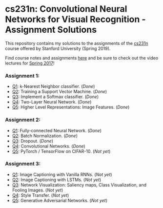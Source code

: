 # cs231n: Convolutional Neural Networks for Visual Recognition - Assignment Solutions


This repository contains my solutions to the assignments of the [cs231n](http://cs231n.stanford.edu/) course offered by Stanford University (Spring 2019).

Find course notes and assignments [here](http://cs231n.github.io) and be sure to check out the video lectures for [Spring 2017](https://www.youtube.com/playlist?list=PL3FW7Lu3i5JvHM8ljYj-zLfQRF3EO8sYv)!

### Assignment 1:
- [Q1](https://github.com/minhcanh99/cs231n/blob/master/assignment1/knn.ipynb): k-Nearest Neighbor classifier. (_Done_)
- [Q2](https://github.com/minhcanh99/cs231n/blob/master/assignment1/svm.ipynb): Training a Support Vector Machine. (_Done_)
- [Q3](https://github.com/minhcanh99/cs231n/blob/master/assignment1/softmax.ipynb): Implement a Softmax classifier. (_Done_)
- [Q4](https://github.com/minhcanh99/cs231n/blob/master/assignment1/two_layer_net.ipynb): Two-Layer Neural Network. (_Done_)
- [Q5](https://github.com/minhcanh99/cs231n/blob/master/assignment1/features.ipynb): Higher Level Representations: Image Features. (_Done_)

### Assignment 2:
- [Q1](https://github.com/minhcanh99/cs231n/blob/master/assignment2/FullyConnectedNets.ipynb): Fully-connected Neural Network. (_Done_)
- [Q2](https://github.com/minhcanh99/cs231n/blob/master/assignment2/BatchNormalization.ipynb): Batch Normalization. (_Done_)
- [Q3](https://github.com/minhcanh99/cs231n/blob/master/assignment2/Dropout.ipynb): Dropout. (_Done_)
- [Q4](https://github.com/minhcanh99/cs231n/blob/master/assignment2/ConvolutionalNetworks.ipynb): Convolutional Networks. (_Done_)
- [Q5](https://github.com/minhcanh99/cs231n/blob/master/assignment2/TensorFlow.ipynb): PyTorch / TensorFlow on CIFAR-10. (_Not yet_)

### Assignment 3:
- [Q1](https://github.com/minhcanh99/cs231n/blob/master/assignment3/RNN_Captioning.ipynb): Image Captioning with Vanilla RNNs. (_Not yet_)
- [Q2](https://github.com/minhcanh99/cs231n/blob/master/assignment3/LSTM_Captioning.ipynb): Image Captioning with LSTMs. (_Not yet_)
- [Q3](https://github.com/minhcanh99/cs231n/blob/master/assignment3/NetworkVisualization-TensorFlow.ipynb): Network Visualization: Saliency maps, Class Visualization, and Fooling Images. (_Not yet_)
- [Q4](https://github.com/minhcanh99/cs231n/blob/master/assignment3/StyleTransfer-TensorFlow.ipynb): Style Transfer. (_Not yet_)
- [Q5](https://github.com/minhcanh99/cs231n/blob/master/assignment3/GANs-TensorFlow.ipynb): Generative Adversarial Networks. (_Not yet_)

